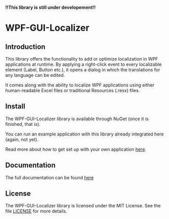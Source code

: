 **!!This library is still under developement!!**

# WPF-GUI-Localizer

## Introduction

This library offers the functionality to add or optimize localization in WPF applications at runtime. By applying a right-click event to every localizable element (Label, Button etc.), it opens a dialog in which the translations for any language can be edited.

It comes along with the ability to localize WPF applications using either human-readable Excel files or traditional Resources (.resx) files.

## Install

The WPF-GUI-Localizer library is available through NuGet (once it is finished, that is).

You can run an example application with this library already integrated here (again, not yet).

Read more about how to get set up with your own application [here](Docs/documentation.md#setup).

## Documentation

The full documentation can be found [here](Docs/documentation.md)

## License

The WPF-GUI-Localizer library is licensed under the MIT License. See the file [LICENSE](LICENSE) for more details.
